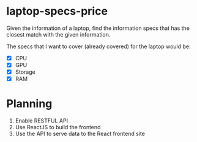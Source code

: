 # laptop-specs-price
Given the information of a laptop, find the information specs that has the closest match with the given information. 

The specs that I want to cover (already covered) for the laptop would be:
- [x] CPU
- [x] GPU
- [x] Storage
- [x] RAM

# Planning
1. Enable RESTFUL API
2. Use ReactJS to build the frontend
3. Use the API to serve data to the React frontend site

